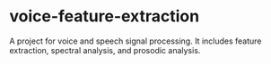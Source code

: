 # voice-feature-extraction
A project for voice and speech signal processing. It includes feature extraction, spectral analysis, and prosodic analysis.
